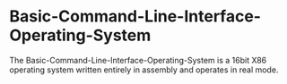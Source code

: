 # Basic-Command-Line-Interface-Operating-System
The Basic-Command-Line-Interface-Operating-System is a 16bit X86 operating system written entirely in assembly and operates in real mode.
